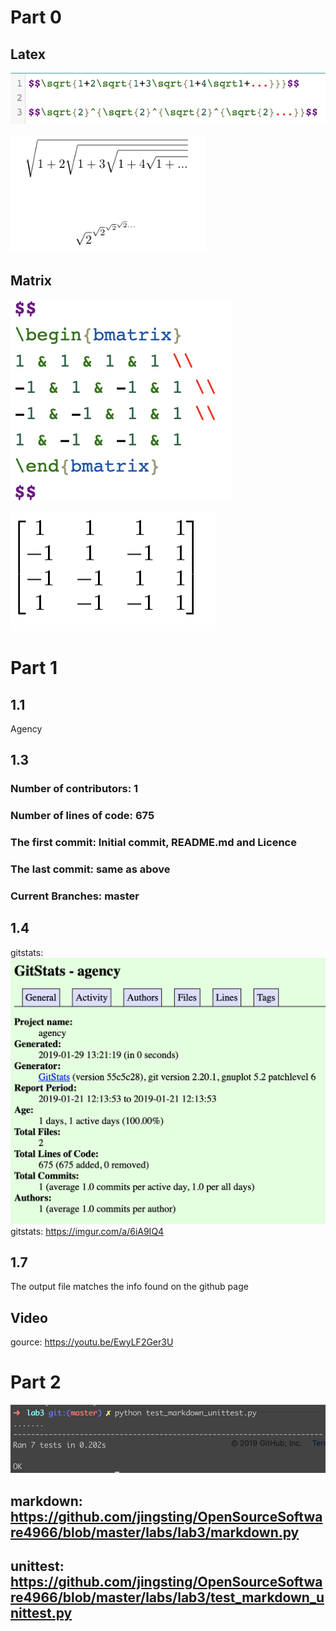 # Part 0
## Latex
![Alt text](/labs/lab3/resource/latex0.png?raw=true "Title")

![Alt text](/labs/lab3/resource/latex1.png?raw=true "Title")

## Matrix
![Alt text](/labs/lab3/resource/matrix0.png?raw=true "Title")

![Alt text](/labs/lab3/resource/matrix1.png?raw=true "Title")

# Part 1

## 1.1
Agency

## 1.3
### Number of contributors: 1
### Number of lines of code: 675
### The first commit: Initial commit, README.md and Licence
### The last commit: same as above
### Current Branches: master

## 1.4
gitstats: ![Alt text](/labs/lab3/resource/stats0.png?raw=true "Title")
gitstats: https://imgur.com/a/6iA9IQ4

## 1.7
The output file matches the info found on the github page

## Video
gource: https://youtu.be/EwyLF2Ger3U

# Part 2
![Alt text](/labs/lab3/resource/markdown.png?raw=true "Title")

## markdown: https://github.com/jingsting/OpenSourceSoftware4966/blob/master/labs/lab3/markdown.py
## unittest: https://github.com/jingsting/OpenSourceSoftware4966/blob/master/labs/lab3/test_markdown_unittest.py
